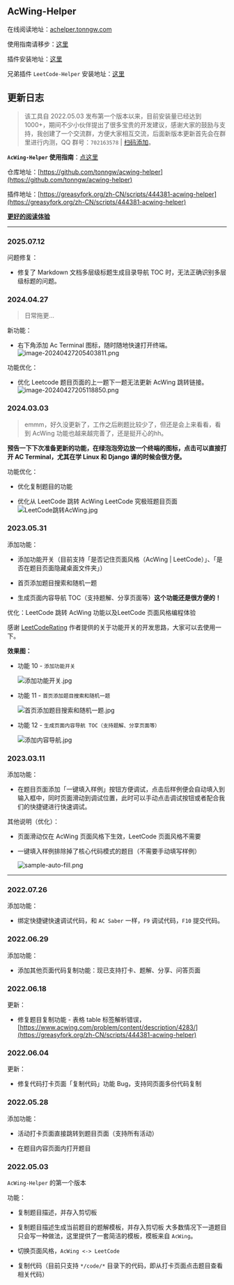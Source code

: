 ## AcWing-Helper

在线阅读地址：[achelper.tonngw.com](https://achelper.tonngw.com)

使用指南请移步：[这里](https://www.acwing.com/blog/content/20319/)

插件安装地址：[这里](https://greasyfork.org/zh-CN/scripts/444381-acwing-helper)

兄弟插件 `LeetCode-Helper` 安装地址：[这里](https://greasyfork.org/zh-CN/scripts/444408-leetcode-helper)

## 更新日志

> 该工具自 2022.05.03 发布第一个版本以来，目前安装量已经达到 1000+，期间不少小伙伴提出了很多宝贵的开发建议，感谢大家的鼓励与支持，我创建了一个交流群，方便大家相互交流，后面新版本更新首先会在群里进行内测，QQ 群号：`702163578` | [扫码添加](https://cdn.acwing.com/media/article/image/2023/03/11/52520_ef823a08bf-group-qrcode.jpg)。

**`AcWing-Helper` 使用指南**：[点这里](https://www.acwing.com/blog/content/20319/)

仓库地址：[https://github.com/tonngw/acwing-helper](https://github.com/tonngw/acwing-helper)

插件地址：[https://greasyfork.org/zh-CN/scripts/444381-acwing-helper](https://greasyfork.org/zh-CN/scripts/444381-acwing-helper)

**[更好的阅读体验](https://achelper.tonngw.com/)**

---

### 2025.07.12

问题修复：

- 修复了 Markdown 文档多层级标题生成目录导航 TOC 时，无法正确识别多层级标题的问题。

### 2024.04.27

> 日常拖更...

新功能：

- 右下角添加 Ac Terminal 图标，随时随地快速打开终端。
![image-20240427205403811.png](https://cdn.acwing.com/media/article/image/2024/04/27/52520_5cc1bfc804-image-20240427205403811.png) 

功能优化：

- 优化 Leetcode 题目页面的上一题下一题无法更新 AcWing 跳转链接。
![image-20240427205118850.png](https://cdn.acwing.com/media/article/image/2024/04/27/52520_568ee98e04-image-20240427205118850.png) 

### 2024.03.03

> emmm，好久没更新了，工作之后刷题比较少了，但还是会上来看看，看到 AcWing 功能也越来越完善了，还是挺开心的hh。

**预告一下下次准备更新的功能，在绿泡泡旁边放一个终端的图标，点击可以直接打开 AC Terminal，尤其在学 Linux 和 Django 课的时候会很方便。**

功能优化：

- 优化复制题目的功能

- 优化从 LeetCode 跳转 AcWing LeetCode 究极班题目页面
    ![LeetCode跳转AcWing.jpg](https://cdn.acwing.com/media/article/image/2024/03/03/52520_bb69bdc6d9-LeetCode跳转AcWing.jpg) 

### 2023.05.31

添加功能：

- 添加功能开关（目前支持「是否记住页面风格（AcWing | LeetCode）」、「是否在题目页面隐藏桌面文件夹」）

- 首页添加题目搜索和随机一题

- 生成页面内容导航 TOC（支持题解、分享页面等）**这个功能还是很方便的！**

优化：LeetCode 跳转 AcWing 功能以及LeetCode 页面风格编程体验


感谢 [LeetCodeRating](https://greasyfork.org/zh-CN/scripts/450890-leetcoderating-%E6%98%BE%E7%A4%BA%E5%8A%9B%E6%89%A3%E5%91%A8%E8%B5%9B%E9%9A%BE%E5%BA%A6%E5%88%86) 作者提供的关于功能开关的开发思路，大家可以去使用一下。

**效果图：**

- 功能 10 - `添加功能开关`

    ![添加功能开关.jpg](https://cdn.acwing.com/media/article/image/2023/05/31/52520_2803d2b5ff-添加功能开关.jpg) 

- 功能 11 - `首页添加题目搜索和随机一题`

    ![首页添加题目搜索和随机一题.jpg](https://cdn.acwing.com/media/article/image/2023/05/31/52520_2df8e25cff-首页添加题目搜索和随机一题.jpg) 

- 功能 12 - `生成页面内容导航 TOC（支持题解、分享页面等）`

    ![添加内容导航.jpg](https://cdn.acwing.com/media/article/image/2023/05/31/52520_34273769ff-添加内容导航.jpg) 

### 2023.03.11

添加功能：

- 在题目页面添加「一键填入样例」按钮方便调试，点击后样例便会自动填入到输入框中，同时页面滑动到调试位置，此时可以手动点击调试按钮或者配合我们的快捷键进行快速调试。

其他说明（优化）：

- 页面滑动仅在 AcWing 页面风格下生效，LeetCode 页面风格不需要
- 一键填入样例排除掉了核心代码模式的题目（不需要手动填写样例）


  ![sample-auto-fill.png](https://cdn.acwing.com/media/article/image/2023/03/11/52520_b9f55ebebf-sample-auto-fill.png) 

---

### 2022.07.26

添加功能：

- 绑定快捷键快速调试代码，和 `AC Saber` 一样，`F9` 调试代码，`F10` 提交代码。

### 2022.06.29

添加功能：

- 添加其他页面代码复制功能：现已支持打卡、题解、分享、问答页面

### 2022.06.18

更新：

- 修复题目复制功能 - 表格 table 标签解析错误，[https://www.acwing.com/problem/content/description/4283/](https://greasyfork.org/zh-CN/scripts/444381-acwing-helper)

### 2022.06.04

更新：

- 修复代码打卡页面「复制代码」功能 Bug，支持同页面多份代码复制

### 2022.05.28

添加功能：

- 活动打卡页面直接跳转到题目页面（支持所有活动）

- 在题目内容页面内打开题目

### 2022.05.03

`AcWing-Helper` 的第一个版本

功能：

- 复制题目描述，并存入剪切板

- 复制题目描述生成当前题目的题解模板，并存入剪切板
    大多数情况下一道题目只会写一种做法，这里提供了一套简洁的模板，模板来自 `AcWing`。

- 切换页面风格，`AcWing <-> LeetCode`

- 复制代码（目前只支持 `*/code/*` 目录下的代码，即从打卡页面点击题目查看相关代码）